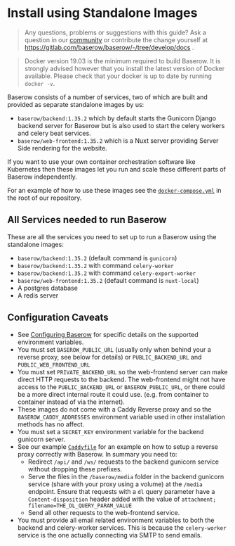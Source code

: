 # Install using Standalone Images

> Any questions, problems or suggestions with this guide? Ask a question in our
> [community](https://community.baserow.io/) or contribute the change yourself at
> https://gitlab.com/baserow/baserow/-/tree/develop/docs .

> Docker version 19.03 is the minimum required to build Baserow. It is strongly
> advised however that you install the latest version of Docker available.
> Please check that your docker is up to date by running `docker -v`.

Baserow consists of a number of services, two of which are built and provided as 
separate standalone images by us:
* `baserow/backend:1.35.2` which by default starts the Gunicorn Django backend server 
  for Baserow but is also used to start the celery workers and celery beat services.
* `baserow/web-frontend:1.35.2` which is a Nuxt server providing Server Side rendering 
  for the website.

If you want to use your own container orchestration software like Kubernetes then these
images let you run and scale these different parts of Baserow independently. 

For an example of how to use these images see the
[`docker-compose.yml`](https://gitlab.com/baserow/baserow/-/blob/master/docker-compose.yml) 
in the root of our repository. 

## All Services needed to run Baserow

These are all the services you need to set up to run a Baserow using the standalone 
images:

* `baserow/backend:1.35.2` (default command is `gunicorn`)
* `baserow/backend:1.35.2` with command `celery-worker`
* `baserow/backend:1.35.2` with command `celery-export-worker`
* `baserow/web-frontend:1.35.2` (default command is `nuxt-local`)
* A postgres database 
* A redis server

## Configuration Caveats

* See [Configuring Baserow](configuration.md) for specific details on the supported 
  environment variables.
* You must set `BASEROW_PUBLIC_URL` (usually only when behind your a reverse proxy, see 
  below for details) or `PUBLIC_BACKEND_URL` and `PUBLIC_WEB_FRONTEND_URL`
* You must set `PRIVATE_BACKEND_URL` so the web-frontend server can make direct 
  HTTP requests to the backend. The web-frontend might not have access to the 
  `PUBLIC_BACKEND_URL` or `BASEROW_PUBLIC_URL`, or there could be a more direct internal
  route it could use. (e.g. from container to container instead of via the internet). 
* These images do not come with a Caddy Reverse proxy and so the 
  `BASEROW_CADDY_ADDRESSES` environment variable used in other installation methods 
  has no affect.
* You must set a `SECRET_KEY` environment variable for the backend gunicorn server.
* See our example [`Caddyfile`](https://gitlab.com/baserow/baserow/-/blob/master/Caddyfile)
  for an example on how to setup a reverse proxy correctly with Baserow. In summary you
  need to:
  * Redirect `/api/` and `/ws/` requests to the backend gunicorn service without 
    dropping these prefixes.
  * Serve the files in the `/baserow/media` folder in the backend gunicorn service 
    (share with your proxy using a volume) at the `/media` endpoint. Ensure 
    that requests with a `dl` query parameter have a `Content-disposition` header added
    with the value of `attachment; filename=THE_DL_QUERY_PARAM_VALUE` 
  * Send all other requests to the web-frontend service.
* You must provide all email related environment variables to both the backend and 
  celery-worker services. This is because the `celery-worker` service is the one 
  actually connecting via SMTP to send emails.
